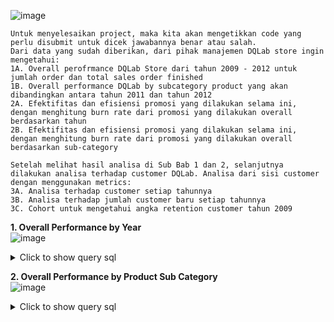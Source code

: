 ![image](https://user-images.githubusercontent.com/68532033/89724335-d5954580-da2b-11ea-8058-bed5e3995cdd.png)
```
Untuk menyelesaikan project, maka kita akan mengetikkan code yang perlu disubmit untuk dicek jawabannya benar atau salah.
Dari data yang sudah diberikan, dari pihak manajemen DQLab store ingin mengetahui:
1A. Overall perofrmance DQLab Store dari tahun 2009 - 2012 untuk jumlah order dan total sales order finished
1B. Overall performance DQLab by subcategory product yang akan dibandingkan antara tahun 2011 dan tahun 2012
2A. Efektifitas dan efisiensi promosi yang dilakukan selama ini, dengan menghitung burn rate dari promosi yang dilakukan overall berdasarkan tahun
2B. Efektifitas dan efisiensi promosi yang dilakukan selama ini, dengan menghitung burn rate dari promosi yang dilakukan overall berdasarkan sub-category

Setelah melihat hasil analisa di Sub Bab 1 dan 2, selanjutnya dilakukan analisa terhadap customer DQLab. Analisa dari sisi customer dengan menggunakan metrics:
3A. Analisa terhadap customer setiap tahunnya
3B. Analisa terhadap jumlah customer baru setiap tahunnya
3C. Cohort untuk mengetahui angka retention customer tahun 2009
```

<b>1. Overall Performance by Year</b>
<br>
![image](https://user-images.githubusercontent.com/68532033/89724378-8dc2ee00-da2c-11ea-89c1-d8d97d513c88.png)

<details>
  <summary>Click to show query sql</summary>
  <p>

```
select left(order_date,4) as years,sum(sales) as sales,count(order_status) as number_of_order from dqlab_sales_store
where order_status = 'Order Finished'
group by left(order_date,4);
```
  </p>
</details>


<b>2. Overall Performance by Product Sub Category</b>
<br>
![image](https://user-images.githubusercontent.com/68532033/89724456-49841d80-da2d-11ea-8034-0a76560cd6c2.png)
<details>
  <summary>Click to show query sql</summary>
  <p>

```
select left(order_date,4) as years,product_sub_category,sum(sales) as sales
from dqlab_sales_store
where left(order_date,4) in ('2011','2012') and order_status = 'Order Finished'
group by left(order_date,4),product_sub_category
order by left(order_date,4),sum(sales) desc;
```
  </p>
</details>
